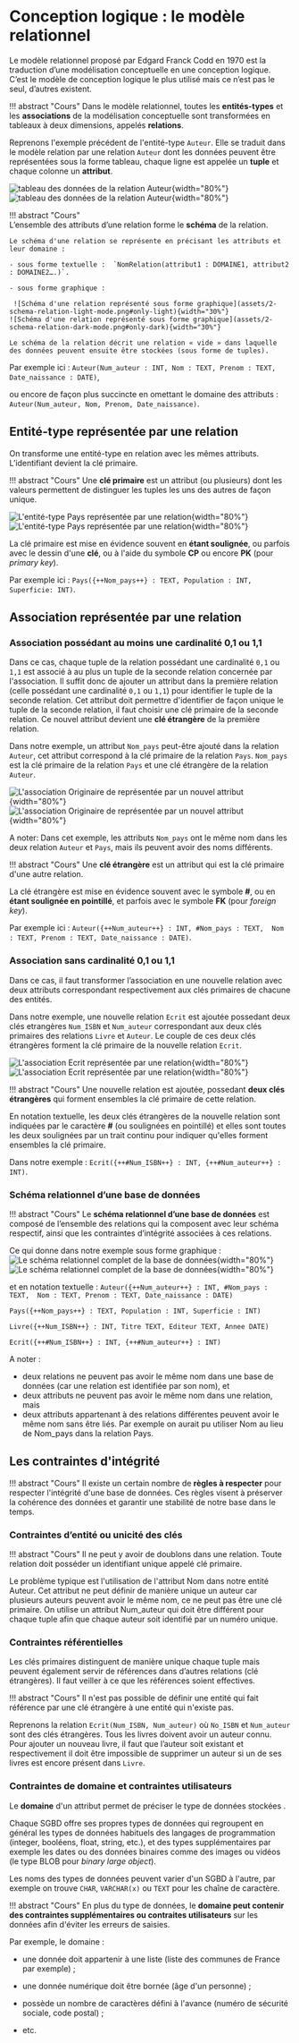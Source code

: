 #	Conception logique : le modèle relationnel 
Le modèle relationnel proposé par Edgard Franck Codd en 1970 est la traduction d’une modélisation conceptuelle en une conception logique. C’est le modèle de conception logique le plus utilisé mais ce n’est pas le seul, d’autres existent.

!!! abstract "Cours" 
    Dans le modèle relationnel, toutes les **entités-types** et les **associations** de la modélisation conceptuelle sont transformées en tableaux à deux dimensions, appelés **relations**.


Reprenons l'exemple précédent de l'entité-type `Auteur`. Elle se traduit dans le modèle relation par une relation `Auteur` dont les données peuvent être représentées sous la forme tableau, chaque ligne est appelée un **tuple** et chaque colonne un **attribut**.

![tableau des données de la relation Auteur](assets/2-relation-auteur-light-mode.png#only-light){width="80%"}
![tableau des données de la relation Auteur](assets/2-relation-auteur-dark-mode.png#only-dark){width="80%"}


!!! abstract "Cours" 			
    L’ensemble des attributs d’une relation forme le **schéma** de la relation.

    Le schéma d'une relation se représente en précisant les attributs et leur domaine :

    - sous forme textuelle :  `NomRelation(attribut1 : DOMAINE1, attribut2 : DOMAINE2….)`.

    - sous forme graphique : 

     ![Schéma d'une relation représenté sous forme graphique](assets/2-schema-relation-light-mode.png#only-light){width="30%"}
    ![Schéma d'une relation représenté sous forme graphique](assets/2-schema-relation-dark-mode.png#only-dark){width="30%"}

    Le schéma de la relation décrit une relation « vide » dans laquelle des données peuvent ensuite être stockées (sous forme de tuples).


Par exemple ici : `Auteur(Num_auteur : INT, Nom : TEXT, Prenom : TEXT, Date_naissance : DATE)`,

ou encore de façon plus succincte en omettant le domaine des attributs :  `Auteur(Num_auteur, Nom, Prenom, Date_naissance)`.



##	Entité-type représentée par une relation

On transforme une entité-type en relation avec les mêmes attributs. L’identifiant devient la clé primaire. 

!!! abstract "Cours" 
    Une **clé primaire** est un attribut (ou plusieurs) dont les valeurs permettent de distinguer les tuples les uns des autres de façon unique.

![L'entité-type Pays représentée par une relation](assets/2-entite-type-sous-forme-relation-light-mode.png#only-light){width="80%"}
![L'entité-type Pays représentée par une relation](assets/2-entite-type-sous-forme-relation-dark-mode.png#only-dark){width="80%"}

La clé primaire est mise en évidence souvent en **étant soulignée**, ou parfois avec le dessin d'une **clé**, ou à l'aide du symbole **CP** ou encore **PK** (pour *primary key*). 

Par exemple ici : `Pays({++Nom_pays++} : TEXT, Population : INT, Superficie: INT)`.
 
##	Association représentée par une relation

###	Association possédant au moins une cardinalité 0,1 ou 1,1

Dans ce cas, chaque tuple de la relation possédant une cardinalité `0,1` ou `1,1` est associé à au plus un tuple de la seconde relation concernée par l'association. Il suffit donc de ajouter un attribut dans la première relation (celle possédant une cardinalité `0,1` ou `1,1`) pour identifier le tuple de la seconde relation. Cet attribut doit permettre d'identifier de façon unique le tuple de la seconde relation, il faut choisir une clé primaire de la seconde relation. Ce nouvel attribut devient une **clé étrangère** de la première relation.

Dans notre exemple, un attribut `Nom_pays` peut-être ajouté dans la relation `Auteur`, cet attribut correspond à la clé primaire de la relation `Pays`. `Nom_pays` est la clé primaire de la relation `Pays` et une clé étrangère de la relation `Auteur`. 

![L'association Originaire de représentée par un nouvel attribut](assets/2-association-sous-forme-relation-light-mode.png#only-light){width="80%"}
![L'association Originaire de représentée par un nouvel attribut](assets/2-association-sous-forme-relation-dark-mode.png#only-dark){width="80%"}


A noter: Dans cet exemple, les  attributs `Nom_pays` ont le même nom dans les deux relation `Auteur` et `Pays`, mais ils peuvent avoir des noms différents.

!!! abstract "Cours" 
    Une **clé étrangère** est un attribut qui est la clé primaire d'une autre relation. 
 

La clé étrangère est mise en évidence souvent avec le symbole **#**, ou en **étant soulignée en pointillé**, et parfois avec le symbole **FK**  (pour *foreign key*). 

Par exemple ici : `Auteur({++Num_auteur++} : INT, #Nom_pays : TEXT,  Nom : TEXT, Prenom : TEXT, Date_naissance : DATE)`. 

###	Association sans cardinalité 0,1 ou 1,1

Dans ce cas, il faut transformer l’association en une nouvelle relation avec deux attributs correspondant respectivement aux clés primaires de chacune des entités. 


Dans notre exemple, une nouvelle relation `Ecrit` est ajoutée possedant deux clés etrangères `Num_ISBN` et `Num_auteur` correspondant aux deux clés primaires des relations `Livre` et `Auteur`. Le couple de ces deux clés étrangères forment la clé primaire de la nouvelle relation `Ecrit`. 

![L'association Ecrit représentée par une relation](assets/2-association-sous-forme-relation-2-light-mode.png#only-light){width="80%"}
![L'association Ecrit représentée par une relation](assets/2-association-sous-forme-relation-2-dark-mode.png#only-dark){width="80%"}


!!! abstract "Cours" 
    Une nouvelle relation est ajoutée, possedant **deux clés étrangères** qui forment ensembles la clé primaire de cette relation.
 
En notation textuelle, les deux clés étrangères de la nouvelle relation sont indiquées par le caractère **#** (ou soulignées en pointillé) et elles sont toutes les deux soulignées par un trait continu pour indiquer qu'elles forment ensembles la clé primaire.

Dans notre exemple : `Ecrit({++#Num_ISBN++} : INT, {++#Num_auteur++} : INT)`.


###	Schéma relationnel d’une base de données

!!! abstract "Cours" 
    Le **schéma relationnel d’une base de données** est composé de l’ensemble des relations qui la composent avec leur schéma respectif, ainsi que les contraintes d’intégrité associées à ces relations.

Ce qui donne dans notre exemple sous forme graphique :
![Le schéma relationnel complet de la base de données](assets/2-schema-relationnel-complet-light-mode.png#only-light){width="80%"}
![Le schéma relationnel complet de la base de données](assets/2-schema-relationnel-complet-dark-mode.png#only-dark){width="80%"}

et en notation textuelle :
`Auteur({++Num_auteur++} : INT, #Nom_pays : TEXT,  Nom : TEXT, Prenom : TEXT, Date_naissance : DATE)`

`Pays({++Nom_pays++} : TEXT, Population : INT, Superficie : INT)`

`Livre({++Num_ISBN++} : INT, Titre TEXT, Editeur TEXT, Annee DATE)`

`Ecrit({++#Num_ISBN++} : INT, {++#Num_auteur++} : INT)`

 

A noter :

-	deux relations ne peuvent pas avoir le même nom dans une base de données (car une relation est identifiée par son nom), et
-	deux attributs ne peuvent pas avoir le même nom dans une relation, mais
-	deux attributs appartenant à des relations différentes peuvent avoir le même nom sans être liés. Par exemple on aurait pu utiliser Nom au lieu de Nom_pays dans la relation Pays.
 
## Les contraintes d'intégrité

!!! abstract "Cours"
    Il existe un certain nombre de **règles à respecter** pour respecter l'intégrité d'une base de données. Ces règles visent à préserver la cohérence des données et garantir une stabilité de notre base dans le temps.

###	Contraintes d’entité ou unicité des clés

!!! abstract "Cours"
    Il ne peut y avoir de doublons dans une relation. Toute relation doit posséder un identifiant unique appelé clé primaire.

Le problème typique est l'utilisation de l'attribut Nom dans notre entité Auteur. Cet attribut ne peut définir de manière unique un auteur car plusieurs auteurs peuvent avoir le même nom, ce ne peut pas être une clé primaire. On utilise un attribut Num_auteur qui doit être différent pour chaque tuple afin que chaque auteur soit identifié par un numéro unique. 

###	Contraintes référentielles

Les clés primaires distinguent de manière unique chaque tuple mais peuvent également servir de références dans d’autres relations (clé étrangères). Il faut veiller à ce que les références soient effectives. 

!!! abstract "Cours"
    Il n'est pas possible de définir une entité qui fait référence par une clé étrangère à une entité qui n'existe pas.

Reprenons la relation `Ecrit(Num_ISBN, Num_auteur)` où  `No_ISBN` et `Num_auteur` sont des clés étrangères. Tous les livres doivent avoir un auteur connu. Pour ajouter un nouveau livre, il faut que l’auteur soit existant et respectivement il doit être impossible de supprimer un auteur si un de ses livres est encore présent dans `Livre`.

###	Contraintes de domaine et contraintes utilisateurs

Le **domaine** d'un attribut permet de préciser le type de données stockées . 

Chaque SGBD offre ses propres types de données qui regroupent en général les types de données habituels des langages de programmation (integer, booléens, float, string, etc.), et des types supplémentaires par exemple les dates ou des données binaires comme des images ou vidéos (le type BLOB pour *binary large object*). 

Les noms des types de données peuvent varier d'un SGBD à l'autre, par exemple on trouve `CHAR`, `VARCHAR(x)` ou `TEXT` pour les chaîne de caractère. 


!!! abstract "Cours"
    En plus du type de données, le **domaine peut contenir des contraintes supplémentaires ou contraites utilisateurs** sur les données afin d'éviter les erreurs de saisies. 

Par exemple, le domaine :

- une donnée doit appartenir à une liste (liste des communes de France par exemple) ; 

- une donnée numérique doit être bornée (âge d'un personne) ; 

- possède un nombre de caractères défini à l'avance (numéro de sécurité sociale, code postal) ; 

- etc.
